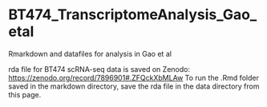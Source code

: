# BT474_TranscriptomeAnalysis_Gao_etal
Rmarkdown and datafiles for analysis in Gao et al

rda file for BT474 scRNA-seq data is saved on Zenodo: https://zenodo.org/record/7896901#.ZFQckXbMLAw
To run the .Rmd folder saved in the markdown directory, save the rda file in the data directory from this page.
